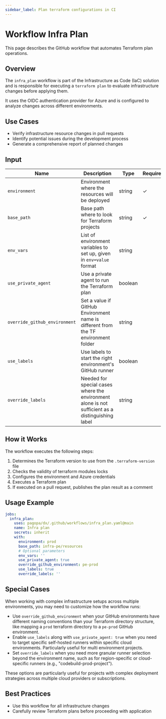 ```yaml
---
sidebar_label: Plan terraform configurations in CI
---
```


# Workflow Infra Plan

This page describes the GitHub workflow that automates Terraform plan operations.

## Overview

The `infra_plan` workflow is part of the Infrastructure as Code (IaC) solution and is responsible for executing a `terraform plan` to evaluate infrastructure changes before applying them.

It uses the OIDC authentication provider for Azure and is configured to analyze changes across different environments.

## Use Cases

- Verify infrastructure resource changes in pull requests
- Identify potential issues during the development process
- Generate a comprehensive report of planned changes

## Input

| Name | Description | Type | Required | Default |
|------|-------------|------|------------|---------|
| `environment` | Environment where the resources will be deployed | string | ✓ | |
| `base_path` | Base path where to look for Terraform projects | string | ✓ | |
| `env_vars` | List of environment variables to set up, given in `env=value` format | string | | |
| `use_private_agent` | Use a private agent to run the Terraform plan | boolean | | `false` |
| `override_github_environment` | Set a value if GitHub Environment name is different from the TF environment folder | string | | `''` |
| `use_labels` | Use labels to start the right environment's GitHub runner | boolean | | `false` |
| `override_labels` | Needed for special cases where the environment alone is not sufficient as a distinguishing label | string | | `''` |

## How it Works

The workflow executes the following steps:

1. Determines the Terraform version to use from the `.terraform-version` file
2. Checks the validity of terraform modules locks
3. Configures the environment and Azure credentials
4. Executes a Terraform plan
5. If executed on a pull request, publishes the plan result as a comment

## Usage Example

```yaml
jobs:
  infra_plan:
    uses: pagopa/dx/.github/workflows/infra_plan.yaml@main
    name: Infra plan
    secrets: inherit
    with:
      environment: prod
      base_path: infra-pe/resources
      # Optional parameters
      env_vars: ''
      use_private_agent: true
      override_github_environment: pe-prod
      use_labels: true
      override_labels: ''
```

## Special Cases

When working with complex infrastructure setups across multiple environments, you may need to customize how the workflow runs:

- Use `override_github_environment` when your GitHub environments have different naming conventions than your Terraform directory structure, like mapping a `prod` terraform directory to a `pe-prod` GitHub environment.
- Enable `use_labels` along with `use_private_agent: true` when you need to target specific self-hosted runners within specific cloud environments. Particularly useful for multi environment projects.
- Set `override_labels` when you need more granular runner selection beyond the environment name, such as for region-specific or cloud-specific runners (e.g., "codebuild-prod-project").

These options are particularly useful for projects with complex deployment strategies across multiple cloud providers or subscriptions.

## Best Practices

- Use this workflow for all infrastructure changes
- Carefully review Terraform plans before proceeding with application

